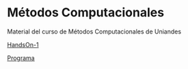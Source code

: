 # Métodos Computacionales

Material del curso de Métodos Computacionales de Uniandes

[HandsOn-1](https://github.com/ComputoCienciasUniandes/MetodosComputacionales/blob/master/hands_on/HandsOn-1.md)

[Programa](https://github.com/ComputoCienciasUniandes/MetodosComputacionales/blob/master/syllabus/syllabus-2015V.pdf)
